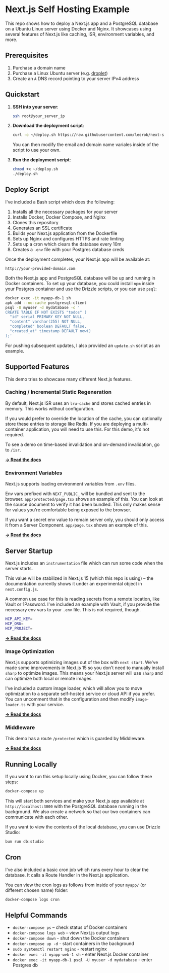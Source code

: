 # Next.js Self Hosting Example

This repo shows how to deploy a Next.js app and a PostgreSQL database on a Ubuntu Linux server using Docker and Nginx. It showcases using several features of Next.js like caching, ISR, environment variables, and more.

## Prerequisites

1. Purchase a domain name
2. Purchase a Linux Ubuntu server (e.g. [droplet](https://www.digitalocean.com/products/droplets))
3. Create an `A` DNS record pointing to your server IPv4 address

## Quickstart

1. **SSH into your server**:

   ```bash
   ssh root@your_server_ip
   ```

2. **Download the deployment script**:

   ```bash
   curl -o ~/deploy.sh https://raw.githubusercontent.com/leerob/next-self-host/main/deploy.sh
   ```

   You can then modify the email and domain name variales inside of the script to use your own.

3. **Run the deployment script**:

   ```bash
   chmod +x ~/deploy.sh
   ./deploy.sh
   ```

## Deploy Script

I've included a Bash script which does the following:

1. Installs all the necessary packages for your server
1. Installs Docker, Docker Compose, and Nginx
1. Clones this repository
1. Generates an SSL certificate
1. Builds your Next.js application from the Dockerfile
1. Sets up Nginx and configures HTTPS and rate limting
1. Sets up a cron which clears the database every 10m
1. Creates a `.env` file with your Postgres database creds

Once the deployment completes, your Next.js app will be available at:

```
http://your-provided-domain.com
```

Both the Next.js app and PostgreSQL database will be up and running in Docker containers. To set up your database, you could install `npm` inside your Postgres container and use the Drizzle scripts, or you can use `psql`:

```bash
docker exec -it myapp-db-1 sh
apk add --no-cache postgresql-client
psql -U myuser -d mydatabase -c '
CREATE TABLE IF NOT EXISTS "todos" (
  "id" serial PRIMARY KEY NOT NULL,
  "content" varchar(255) NOT NULL,
  "completed" boolean DEFAULT false,
  "created_at" timestamp DEFAULT now()
);'
```

For pushing subsequent updates, I also provided an `update.sh` script as an example.

## Supported Features

This demo tries to showcase many different Next.js features.

### Caching / Incremental Static Regeneration

By default, Next.js ISR uses an `lru-cache` and stores cached entries in memory. This works without configuration.

If you would prefer to override the location of the cache, you can optionally store these entries to storage like Redis. If you are deploying a multi-container application, you will need to use this. For this demo, it's not required.

To see a demo on time-based invalidation and on-demand invalidation, go to `/isr`.

[**→ Read the docs**](https://nextjs.org/docs/app/building-your-application/deploying#caching-and-isr)

### Environment Variables

Next.js supports loading environment variables from `.env` files.

Env vars prefixed with `NEXT_PUBLIC_` will be bundled and sent to the browser. `app/protected/page.tsx` shows an example of this. You can look at the source document to verify it has been bundled. This only makes sense for values you're comfortable being exposed to the browser.

If you want a secret env value to remain server only, you should only access it from a Server Component. `app/page.tsx` shows an example of this.

[**→ Read the docs**](https://nextjs.org/docs/app/building-your-application/deploying#environment-variables)

## Server Startup

Next.js includes an `instrumentation` file which can run some code when the server starts.

This value will be stabilized in Next.js 15 (which this repo is using) – the documentation currently shows it under an experimental object in `next.config.js`.

A common use case for this is reading secrets from a remote location, like Vault or 1Password. I've included an example with Vault, if you provide the necessary env vars to your `.env` file. This is not required, though.

```bash
HCP_API_KEY=
HCP_ORG=
HCP_PROJECT=
```

[**→ Read the docs**](https://nextjs.org/docs/app/building-your-application/optimizing/instrumentation)

### Image Optimization

Next.js supports optimizing images out of the box with `next start`. We've made some improvements in Next.js 15 so you don't need to manually install `sharp` to optimize images. This means your Next.js server will use `sharp` and can optimize both local or remote images.

I've included a custom image loader, which will allow you to move optimization to a separate self-hosted service or cloud API if you prefer. You can uncomment that in the configuration and then modify `image-loader.ts` with your service.

[**→ Read the docs**](https://nextjs.org/docs/app/building-your-application/deploying#image-optimization)

### Middleware

This demo has a route `/protected` which is guarded by Middleware.

[**→ Read the docs**](https://nextjs.org/docs/app/building-your-application/deploying#middleware)

## Running Locally

If you want to run this setup locally using Docker, you can follow these steps:

```bash
docker-compose up
```

This will start both services and make your Next.js app available at `http://localhost:3000` with the PostgreSQL database running in the background. We also create a network so that our two containers can communicate with each other.

If you want to view the contents of the local database, you can use Drizzle Studio:

```bash
bun run db:studio
```

## Cron

I've also included a basic cron job which runs every hour to clear the database. It calls a Route Handler in the Next.js application.

You can view the cron logs as follows from inside of your `myapp/` (or different chosen name) folder:

```bash
docker-compose logs cron
```

## Helpful Commands

- `docker-compose ps` – check status of Docker containers
- `docker-compose logs web` – view Next.js output logs
- `docker-compose down` - shut down the Docker containers
- `docker-compose up -d` - start containers in the background
- `sudo systemctl restart nginx` - restart nginx
- `docker exec -it myapp-web-1 sh` - enter Next.js Docker container
- `docker exec -it myapp-db-1 psql -U myuser -d mydatabase` - enter Postgres db
